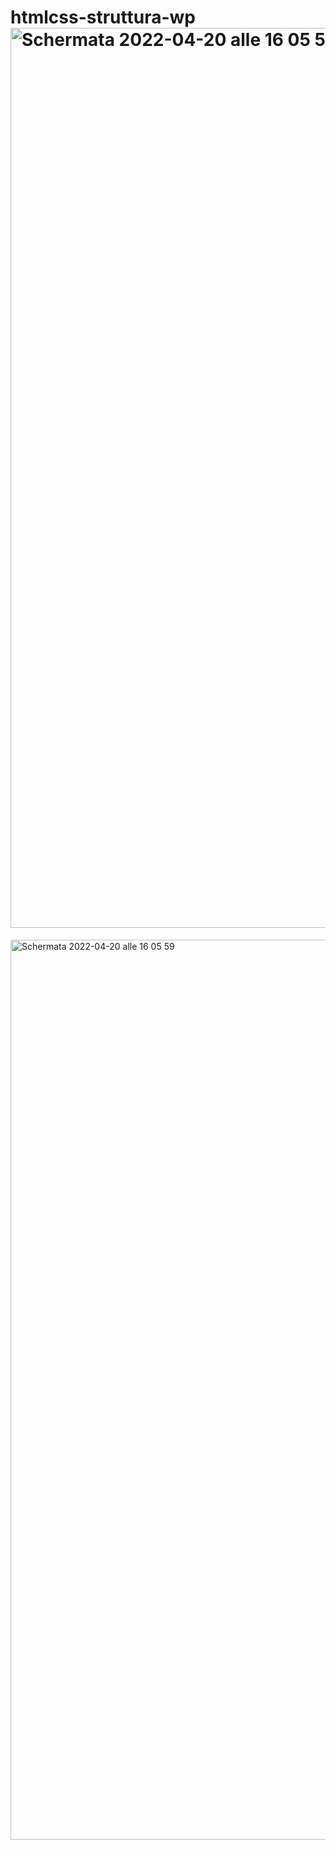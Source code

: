 # htmlcss-struttura-wp<img width="1440" alt="Schermata 2022-04-20 alle 16 05 52" src="https://user-images.githubusercontent.com/93378720/164248907-c4af21d3-dde2-4cb4-b804-33df38867226.png">
<img width="1440" alt="Schermata 2022-04-20 alle 16 05 59" src="https://user-images.githubusercontent.com/93378720/164248913-ac778d9e-6eab-454f-b8ef-728cd56b14cb.png">
